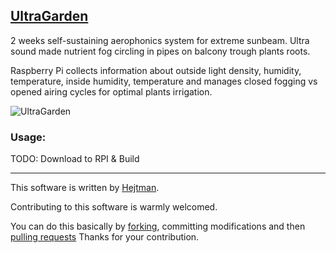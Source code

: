 [UltraGarden][1]
-----------------

2 weeks self-sustaining aerophonics system for extreme sunbeam. Ultra sound made nutrient fog circling in pipes on balcony trough plants roots.

Raspberry Pi collects information about outside light density, humidity, temperature, inside humidity, temperature and manages closed fogging vs opened airing cycles for optimal plants irrigation. 

![UltraGarden][2]


### Usage:

TODO: Download to RPI & Build

----

This software is written by [Hejtman][3].

Contributing to this software is warmly welcomed. 

You can do this basically by [forking](https://help.github.com/articles/fork-a-repo), committing modifications and then [pulling requests](https://help.github.com/articles/using-pull-requests)
Thanks for your contribution.

[1]: http://malina.moxo.cz/ultraGarden
[2]: http://malina.moxo.cz/ultraGarden/balcone1/background.jpg
[3]: mailto://hejtman2@centrum.cz
